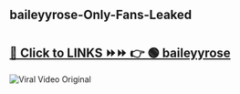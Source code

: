 
 ## baileyyrose-Only-Fans-Leaked

# <h2><a href="https://clipsfans.com/baileyyrose&ref=git">🔗 Click to LINKS ⏩⏩ 👉 🟢 baileyyrose </a></h2>

<a href="https://clipsfans.com/baileyyrose&ref=git" rel="nofollow" data-target="animated-image.originalLink"><img src="https://i.ibb.co.com/xMMVF88/686577567.gif" alt="Viral Video Original" style="max-width: 100%; display: inline-block;" data-target="animated-image.originalImage"></a>
